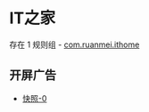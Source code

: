 # IT之家

存在 1 规则组 - [com.ruanmei.ithome](/src/apps/com.ruanmei.ithome.ts)

## 开屏广告

- [快照-0](https://gkd-kit.gitee.io/import/12720744)
